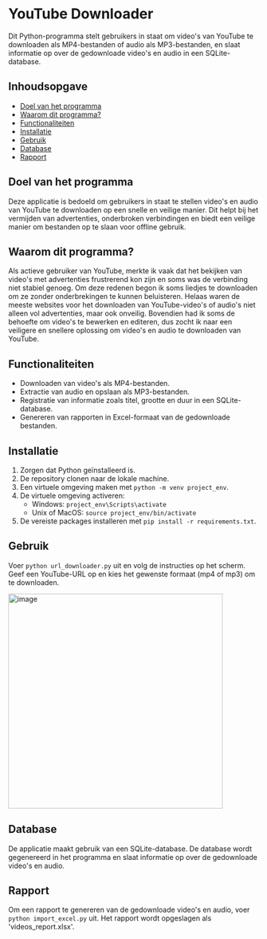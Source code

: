 # YouTube Downloader

Dit Python-programma stelt gebruikers in staat om video's van YouTube te downloaden als MP4-bestanden of audio als MP3-bestanden, en slaat informatie op over de gedownloade video's en audio in een SQLite-database.

## Inhoudsopgave
- [Doel van het programma](#Doel-van-het-programma)
- [Waarom dit programma?](#Waarom-dit-programma?)
- [Functionaliteiten](#Functionaliteiten)
- [Installatie](#installatie)
- [Gebruik](#gebruik)
- [Database](#database)
- [Rapport](#rapport)

## Doel van het programma

Deze applicatie is bedoeld om gebruikers in staat te stellen video's en audio van YouTube te downloaden op een snelle en veilige manier. Dit helpt bij het vermijden van advertenties, onderbroken verbindingen en biedt een veilige manier om bestanden op te slaan voor offline gebruik.

## Waarom dit programma?

Als actieve gebruiker van YouTube, merkte ik vaak dat het bekijken van video's met advertenties frustrerend kon zijn en soms was de verbinding niet stabiel genoeg. Om deze redenen begon ik soms liedjes te downloaden om ze zonder onderbrekingen te kunnen beluisteren. Helaas waren de meeste websites voor het downloaden van YouTube-video's of audio's niet alleen vol advertenties, maar ook onveilig. Bovendien had ik soms de behoefte om video's te bewerken en editeren, dus zocht ik naar een veiligere en snellere oplossing om video's en audio te downloaden van YouTube.

## Functionaliteiten

- Downloaden van video's als MP4-bestanden.
- Extractie van audio en opslaan als MP3-bestanden.
- Registratie van informatie zoals titel, grootte en duur in een SQLite-database.
- Genereren van rapporten in Excel-formaat van de gedownloade bestanden.

## Installatie

1. Zorgen dat Python geïnstalleerd is.
2. De repository clonen naar de lokale machine.
3. Een virtuele omgeving maken met `python -m venv project_env`.
4. De virtuele omgeving activeren:
    - Windows: `project_env\Scripts\activate`
    - Unix of MacOS: `source project_env/bin/activate`
5. De vereiste packages installeren met `pip install -r requirements.txt`.

## Gebruik

Voer `python url_downloader.py` uit en volg de instructies op het scherm. Geef een YouTube-URL op en kies het gewenste formaat (mp4 of mp3) om te downloaden.

<img width="430" alt="image" src="https://github.com/FatimaVives/Python_opdracht/assets/115084288/51bb432b-9fd3-41a6-ae11-36bc97a52726">



## Database

De applicatie maakt gebruik van een SQLite-database. De database wordt gegenereerd in het programma en slaat informatie op over de gedownloade video's en audio.

## Rapport

Om een rapport te genereren van de gedownloade video's en audio, voer `python import_excel.py` uit. Het rapport wordt opgeslagen als 'videos_report.xlsx'.
